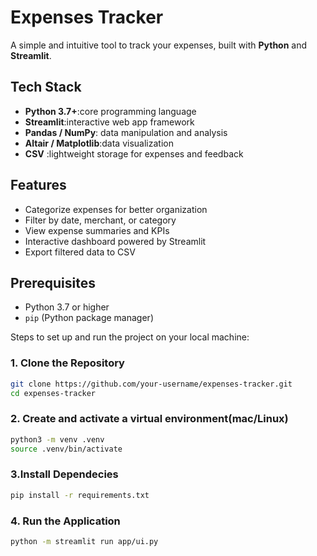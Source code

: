 # Expenses Tracker

A simple and intuitive tool to track your expenses, built with **Python** and **Streamlit**.


## Tech Stack
- **Python 3.7+**:core programming language  
- **Streamlit**:interactive web app framework  
- **Pandas / NumPy**: data manipulation and analysis  
- **Altair / Matplotlib**:data visualization  
- **CSV** :lightweight storage for expenses and feedback  



## Features
- Categorize expenses for better organization  
- Filter by date, merchant, or category  
- View expense summaries and KPIs  
- Interactive dashboard powered by Streamlit  
- Export filtered data to CSV  



## Prerequisites
- Python 3.7 or higher  
- `pip` (Python package manager)  



Steps to set up and run the project on your local machine:

### 1. Clone the Repository
```bash
git clone https://github.com/your-username/expenses-tracker.git
cd expenses-tracker

```

### 2. Create and activate a virtual environment(mac/Linux)
```bash
python3 -m venv .venv
source .venv/bin/activate
```
### 3.Install Dependecies
```bash
pip install -r requirements.txt
```
### 4. Run the Application
```bash
python -m streamlit run app/ui.py
````
